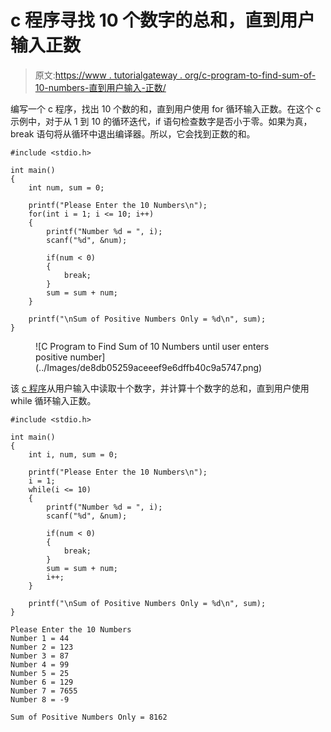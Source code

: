 # c 程序寻找 10 个数字的总和，直到用户输入正数

> 原文:[https://www . tutorialgateway . org/c-program-to-find-sum-of-10-numbers-直到用户输入-正数/](https://www.tutorialgateway.org/c-program-to-find-sum-of-10-numbers-until-user-enters-positive-number/)

编写一个 c 程序，找出 10 个数的和，直到用户使用 for 循环输入正数。在这个 c 示例中，对于从 1 到 10 的循环迭代，if 语句检查数字是否小于零。如果为真，break 语句将从循环中退出编译器。所以，它会找到正数的和。

```
#include <stdio.h>

int main()
{   
    int num, sum = 0;

    printf("Please Enter the 10 Numbers\n");
    for(int i = 1; i <= 10; i++)
    {
        printf("Number %d = ", i);
        scanf("%d", &num);

        if(num < 0)
        {
            break;
        }
        sum = sum + num;
    }

    printf("\nSum of Positive Numbers Only = %d\n", sum); 
}
```

<figure class="wp-block-image size-large">![C Program to Find Sum of 10 Numbers until user enters positive number](../Images/de8db05259aceeef9e6dffb40c9a5747.png)</figure>

该 [c 程序](https://www.tutorialgateway.org/c-programming-examples/)从用户输入中读取十个数字，并计算十个数字的总和，直到用户使用 while 循环输入正数。

```
#include <stdio.h>

int main()
{   
    int i, num, sum = 0;

    printf("Please Enter the 10 Numbers\n");
    i = 1; 
    while(i <= 10)
    {
        printf("Number %d = ", i);
        scanf("%d", &num);

        if(num < 0)
        {
            break;
        }
        sum = sum + num;
        i++;
    }

    printf("\nSum of Positive Numbers Only = %d\n", sum); 
}
```

```
Please Enter the 10 Numbers
Number 1 = 44
Number 2 = 123
Number 3 = 87
Number 4 = 99
Number 5 = 25
Number 6 = 129
Number 7 = 7655
Number 8 = -9

Sum of Positive Numbers Only = 8162
```
